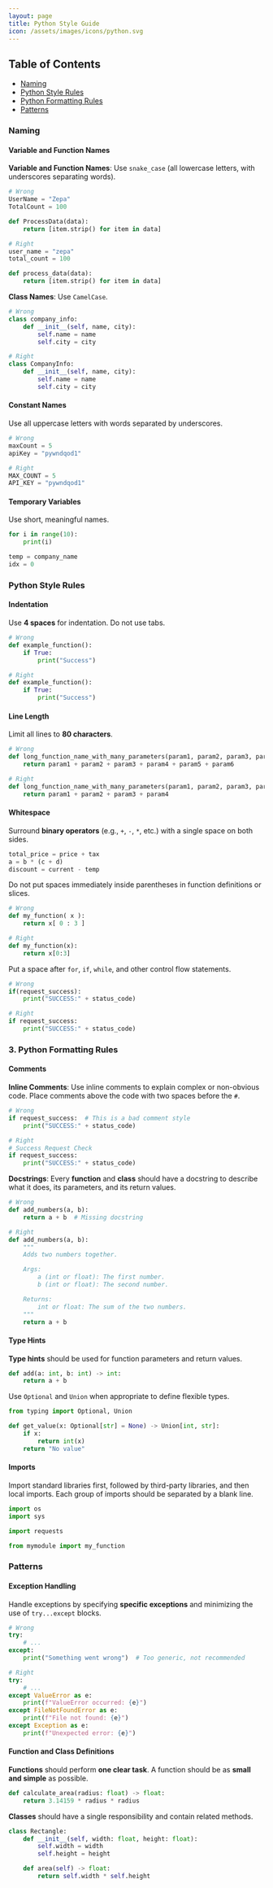 ```yaml
---
layout: page
title: Python Style Guide
icon: /assets/images/icons/python.svg
---
```


## Table of Contents
- [Naming](#naming)
- [Python Style Rules](#python-style-rules)
- [Python Formatting Rules](#python-formatting-rules)
- [Patterns](#patterns)

### Naming

#### Variable and Function Names
**Variable and Function Names**: Use `snake_case` (all lowercase letters, with underscores separating words).
```python
# Wrong
UserName = "Zepa"
TotalCount = 100

def ProcessData(data):
    return [item.strip() for item in data]

# Right
user_name = "zepa"
total_count = 100

def process_data(data):
    return [item.strip() for item in data]
```

**Class Names**: Use `CamelCase`.

```python
# Wrong
class company_info:
    def __init__(self, name, city):
        self.name = name
        self.city = city

# Right
class CompanyInfo:
    def __init__(self, name, city):
        self.name = name
        self.city = city
```


#### Constant Names
Use all uppercase letters with words separated by underscores.

```python
# Wrong
maxCount = 5
apiKey = "pywndqod1"

# Right
MAX_COUNT = 5
API_KEY = "pywndqod1"
```
#### Temporary Variables
Use short, meaningful names.

```python
for i in range(10):
    print(i)

temp = company_name
idx = 0
```

### Python Style Rules

#### Indentation
Use **4 spaces** for indentation. Do not use tabs.

```python
# Wrong
def example_function():
    if True:
        print("Success")

# Right
def example_function():
    if True:
        print("Success")
```  

#### Line Length
Limit all lines to **80 characters**.

```python
# Wrong
def long_function_name_with_many_parameters(param1, param2, param3, param4, param5, param6):
    return param1 + param2 + param3 + param4 + param5 + param6

# Right
def long_function_name_with_many_parameters(param1, param2, param3, param4):
    return param1 + param2 + param3 + param4
```

#### Whitespace
Surround **binary operators** (e.g., `+`, `-`, `*`, etc.) with a single space on both sides.

```python
total_price = price + tax
a = b * (c + d)
discount = current - temp
```

Do not put spaces immediately inside parentheses in function definitions or slices.

```python
# Wrong
def my_function( x ): 
    return x[ 0 : 3 ]

# Right
def my_function(x):
    return x[0:3]
```

Put a space after `for`, `if`, `while`, and other control flow statements.

```python
# Wrong
if(request_success):
    print("SUCCESS:" + status_code)

# Right
if request_success:
    print("SUCCESS:" + status_code)
```

### 3. Python Formatting Rules

#### Comments
**Inline Comments**: Use inline comments to explain complex or non-obvious code. Place comments above the code with two spaces before the `#`.

```python
# Wrong
if request_success:  # This is a bad comment style
    print("SUCCESS:" + status_code)

# Right
# Success Request Check
if request_success:
    print("SUCCESS:" + status_code)
```

**Docstrings**: Every **function** and **class** should have a docstring to describe what it does, its parameters, and its return values.

```python
# Wrong
def add_numbers(a, b):
    return a + b  # Missing docstring

# Right
def add_numbers(a, b):
    """
    Adds two numbers together.

    Args:
        a (int or float): The first number.
        b (int or float): The second number.

    Returns:
        int or float: The sum of the two numbers.
    """
    return a + b
```

#### Type Hints
**Type hints** should be used for function parameters and return values.

```python
def add(a: int, b: int) -> int:
    return a + b
```

Use `Optional` and `Union` when appropriate to define flexible types.

```python
from typing import Optional, Union

def get_value(x: Optional[str] = None) -> Union[int, str]:
    if x:
        return int(x)
    return "No value"
```

#### Imports
Import standard libraries first, followed by third-party libraries, and then local imports. Each group of imports should be separated by a blank line.

```python
import os
import sys

import requests

from mymodule import my_function
```

### Patterns

#### Exception Handling
Handle exceptions by specifying **specific exceptions** and minimizing the use of `try...except` blocks.

```python
# Wrong
try:
    # ...
except:
    print("Something went wrong")  # Too generic, not recommended

# Right
try:
    # ...
except ValueError as e:
    print(f"ValueError occurred: {e}")
except FileNotFoundError as e:
    print(f"File not found: {e}")
except Exception as e:
    print(f"Unexpected error: {e}")
```

#### Function and Class Definitions
**Functions** should perform **one clear task**. A function should be as **small and simple** as possible.
```python
def calculate_area(radius: float) -> float:
    return 3.14159 * radius * radius
```

**Classes** should have a single responsibility and contain related methods.
```python
class Rectangle:
    def __init__(self, width: float, height: float):
        self.width = width
        self.height = height

    def area(self) -> float:
        return self.width * self.height
```

